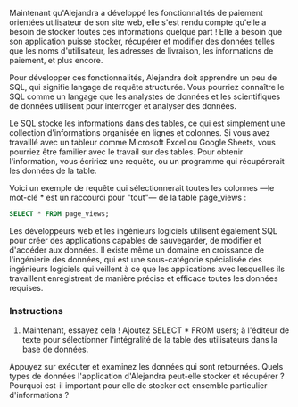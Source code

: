 Maintenant qu'Alejandra a développé les fonctionnalités de paiement orientées utilisateur de son site web, elle s'est rendu compte qu'elle a besoin de stocker toutes ces informations quelque part ! Elle a besoin que son application puisse stocker, récupérer et modifier des données telles que les noms d'utilisateur, les adresses de livraison, les informations de paiement, et plus encore.

Pour développer ces fonctionnalités, Alejandra doit apprendre un peu de SQL, qui signifie langage de requête structurée. Vous pourriez connaître le SQL comme un langage que les analystes de données et les scientifiques de données utilisent pour interroger et analyser des données.

Le SQL stocke les informations dans des tables, ce qui est simplement une collection d'informations organisée en lignes et colonnes. Si vous avez travaillé avec un tableur comme Microsoft Excel ou Google Sheets, vous pourriez être familier avec le travail sur des tables. Pour obtenir l'information, vous écririez une requête, ou un programme qui récupérerait les données de la table.

Voici un exemple de requête qui sélectionnerait toutes les colonnes —le mot-clé * est un raccourci pour "tout"— de la table page_views :

```SQL
SELECT * FROM page_views;
```

Les développeurs web et les ingénieurs logiciels utilisent également SQL pour créer des applications capables de sauvegarder, de modifier et d'accéder aux données. Il existe même un domaine en croissance de l'ingénierie des données, qui est une sous-catégorie spécialisée des ingénieurs logiciels qui veillent à ce que les applications avec lesquelles ils travaillent enregistrent de manière précise et efficace toutes les données requises.

### Instructions

1. Maintenant, essayez cela ! Ajoutez SELECT * FROM users; à l'éditeur de texte pour sélectionner l'intégralité de la table des utilisateurs dans la base de données.

Appuyez sur exécuter et examinez les données qui sont retournées. Quels types de données l'application d'Alejandra peut-elle stocker et récupérer ? Pourquoi est-il important pour elle de stocker cet ensemble particulier d'informations ?



